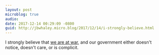 ```yaml
---
layout: post
microblog: true
audio: 
date: 2017-12-14 00:29:09 -0800
guid: http://jbwhaley.micro.blog/2017/12/14/i-strongly-believe.html
---
```

I strongly believe that [we are at war](https://arstechnica.com/information-technology/2017/12/suspicious-event-routes-traffic-for-big-name-sites-through-russia/), and our government either doesn't notice, doesn't care, or is complicit.
